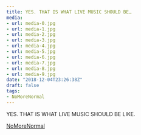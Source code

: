 ```yaml
---
title: YES. THAT IS WHAT LIVE MUSIC SHOULD BE…
media:
- url: media-0.jpg
- url: media-1.jpg
- url: media-2.jpg
- url: media-3.jpg
- url: media-4.jpg
- url: media-5.jpg
- url: media-6.jpg
- url: media-7.jpg
- url: media-8.jpg
- url: media-9.jpg
date: "2018-12-04T23:26:38Z"
draft: false
tags:
- NoMoreNormal
---
```

YES. THAT IS WHAT LIVE MUSIC SHOULD BE LIKE.



[NoMoreNormal](/tags/NoMoreNormal)
